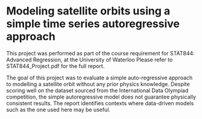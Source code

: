 # Modeling satellite orbits using a simple time series autoregressive approach
This project was performed as part of the course requirement for STAT844: Advanced Regression, at the University of Waterloo
Please refer to STAT844_Project.pdf for the full report.

The goal of this project was to evaluate a simple auto-regressive approach to modelling a satellite orbit without any prior physics knowledge. 
Despite scoring well on the dataset sourced from the International Data Olympiad competition, the simple autoregressive model does not guarantee physically consistent results. 
The report identifies contexts where data-driven models such as the one used here may be useful.
